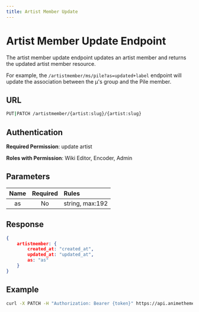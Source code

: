 ```yaml
---
title: Artist Member Update
---
```


# Artist Member Update Endpoint

The artist member update endpoint updates an artist member and returns the updated artist member resource.

For example, the `/artistmember/ms/pile?as=updated+label` endpoint will update the association between the μ's group and the Pile member.

## URL

```sh
PUT|PATCH /artistmember/{artist:slug}/{artist:slug}
```

## Authentication

**Required Permission**: update artist

**Roles with Permission**: Wiki Editor, Encoder, Admin

## Parameters

| Name        | Required | Rules           |
| :---------: | :------: | :-------------- |
| as          | No       | string, max:192 |

## Response

```json
{
    artistmember: {
        created_at: "created_at",
        updated_at: "updated_at",
        as: "as"
    }
}
```

## Example

```bash
curl -X PATCH -H "Authorization: Bearer {token}" https://api.animethemes.moe/artistmember/
```
